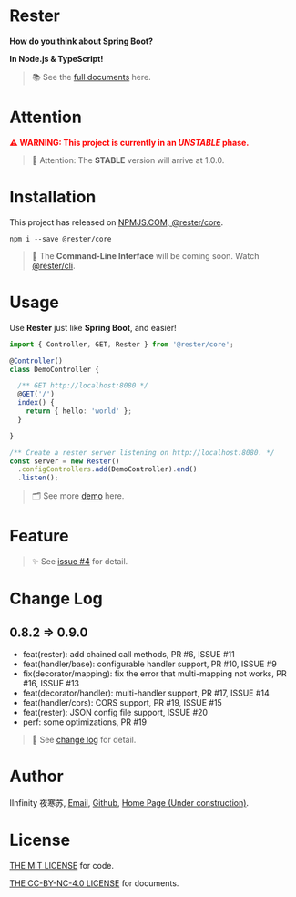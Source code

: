 # Rester

**How do you think about Spring Boot?**

**In Node.js & TypeScript!**

> :books: ​See the [full documents](https://github.com/DevinDon/rester/tree/master/docs) here.

# Attention

<span style="color: red">**:warning: WARNING: This project is currently in an *UNSTABLE* phase.**</span>

> :loudspeaker: Attention: The **STABLE** version will arrive at 1.0.0.

# Installation

This project has released on [NPMJS.COM, @rester/core](https://www.npmjs.com/package/@rester/core).

```shell
npm i --save @rester/core
```

> :dizzy: ​The **Command-Line Interface** will be coming soon. Watch [@rester/cli](https://www.npmjs.com/package/@rester/cli).

# Usage

Use **Rester** just like **Spring Boot**, and easier!

```typescript
import { Controller, GET, Rester } from '@rester/core';

@Controller()
class DemoController {

  /** GET http://localhost:8080 */
  @GET('/')
  index() {
    return { hello: 'world' };
  }

}

/** Create a rester server listening on http://localhost:8080. */
const server = new Rester()
  .configControllers.add(DemoController).end()
  .listen();
```

> :card_index_dividers: See more [demo](https://github.com/DevinDon/rester/blob/master/src/demo) here.

# Feature

> :sparkles: See [issue #4](https://github.com/DevinDon/rester/issues/4) for detail.

# Change Log

## 0.8.2 => 0.9.0

- feat(rester): add chained call methods, PR #6, ISSUE #11
- feat(handler/base): configurable handler support, PR #10, ISSUE #9
- fix(decorator/mapping): fix the error that multi-mapping not works, PR #16, ISSUE #13
- feat(decorator/handler): multi-handler support, PR #17, ISSUE #14
- feat(handler/cors): CORS support, PR #19, ISSUE #15
- feat(rester): JSON config file support, ISSUE #20
- perf: some optimizations, PR #19

> :bookmark_tabs: See [change log](https://github.com/DevinDon/koa-backend-server/blob/master/docs/CHANGELOG.md) for detail.

# Author

IInfinity 夜寒苏, [Email](mailto:I.INF@Outlook.com), [Github](https://github.com/DevinDon), [Home Page (Under construction)](https://don.red).

# License

[THE MIT LICENSE](https://github.com/DevinDon/rester/blob/master/LICENSE) for code.

[THE CC-BY-NC-4.0 LICENSE](https://github.com/DevinDon/rester/blob/master/docs/LICENSE) for documents.
